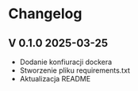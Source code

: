 # Changelog

## V 0.1.0 2025-03-25

- Dodanie konfiuracji dockera
- Stworzenie pliku requirements.txt
- Aktualizacja README
